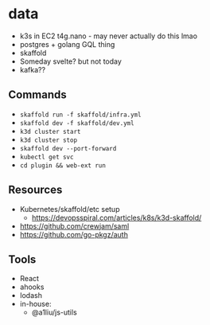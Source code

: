 # data

- k3s in EC2 t4g.nano - may never actually do this lmao
- postgres + golang GQL thing
- skaffold
- Someday svelte? but not today
- kafka??

## Commands

- `skaffold run -f skaffold/infra.yml`
- `skaffold dev -f skaffold/dev.yml`
- `k3d cluster start`
- `k3d cluster stop`
- `skaffold dev --port-forward`
- `kubectl get svc`
- `cd plugin && web-ext run`

## Resources

- Kubernetes/skaffold/etc setup
  - https://devopsspiral.com/articles/k8s/k3d-skaffold/
- https://github.com/crewjam/saml
- https://github.com/go-pkgz/auth

## Tools
- React
- ahooks
- lodash
- in-house:
  - @a1liu/js-utils
